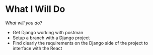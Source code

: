 # What I Will Do
*What will you do?*

- Get Django working with postman
- Setup a branch with a Django project
- Find clearly the requirements on the Django side of the project to interface with the React